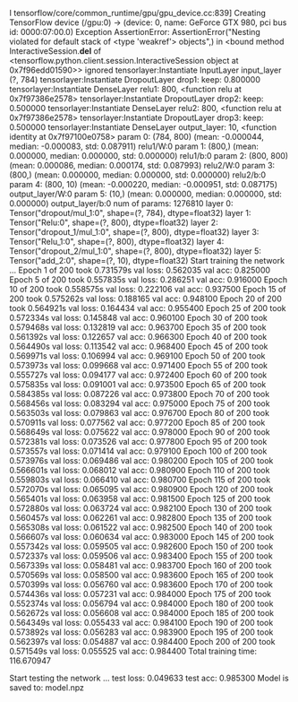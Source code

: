 I tensorflow/core/common_runtime/gpu/gpu_device.cc:839] Creating TensorFlow device (/gpu:0) -> (device: 0, name: GeForce GTX 980, pci bus id: 0000:07:00.0)
Exception AssertionError: AssertionError("Nesting violated for default stack of <type 'weakref'> objects",) in <bound method InteractiveSession.__del__ of <tensorflow.python.client.session.InteractiveSession object at 0x7f96edd01590>> ignored
  tensorlayer:Instantiate InputLayer input_layer (?, 784)
  tensorlayer:Instantiate DropoutLayer drop1: keep: 0.800000
  tensorlayer:Instantiate DenseLayer relu1: 800, <function relu at 0x7f97386e2578>
  tensorlayer:Instantiate DropoutLayer drop2: keep: 0.500000
  tensorlayer:Instantiate DenseLayer relu2: 800, <function relu at 0x7f97386e2578>
  tensorlayer:Instantiate DropoutLayer drop3: keep: 0.500000
  tensorlayer:Instantiate DenseLayer output_layer: 10, <function identity at 0x7f97100e0758>
  param 0: (784, 800) (mean: -0.000044, median: -0.000083, std: 0.087911)   relu1/W:0
  param 1: (800,) (mean: 0.000000, median: 0.000000, std: 0.000000)   relu1/b:0
  param 2: (800, 800) (mean: 0.000086, median: 0.000174, std: 0.087993)   relu2/W:0
  param 3: (800,) (mean: 0.000000, median: 0.000000, std: 0.000000)   relu2/b:0
  param 4: (800, 10) (mean: -0.000220, median: -0.000951, std: 0.087175)   output_layer/W:0
  param 5: (10,) (mean: 0.000000, median: 0.000000, std: 0.000000)   output_layer/b:0
  num of params: 1276810
  layer 0: Tensor("dropout/mul_1:0", shape=(?, 784), dtype=float32)
  layer 1: Tensor("Relu:0", shape=(?, 800), dtype=float32)
  layer 2: Tensor("dropout_1/mul_1:0", shape=(?, 800), dtype=float32)
  layer 3: Tensor("Relu_1:0", shape=(?, 800), dtype=float32)
  layer 4: Tensor("dropout_2/mul_1:0", shape=(?, 800), dtype=float32)
  layer 5: Tensor("add_2:0", shape=(?, 10), dtype=float32)
Start training the network ...
Epoch 1 of 200 took 0.731579s
   val loss: 0.562035
   val acc: 0.825000
Epoch 5 of 200 took 0.557835s
   val loss: 0.286251
   val acc: 0.916000
Epoch 10 of 200 took 0.558575s
   val loss: 0.222106
   val acc: 0.937500
Epoch 15 of 200 took 0.575262s
   val loss: 0.188165
   val acc: 0.948100
Epoch 20 of 200 took 0.564921s
   val loss: 0.164434
   val acc: 0.955400
Epoch 25 of 200 took 0.572334s
   val loss: 0.145848
   val acc: 0.960100
Epoch 30 of 200 took 0.579468s
   val loss: 0.132819
   val acc: 0.963700
Epoch 35 of 200 took 0.561392s
   val loss: 0.122657
   val acc: 0.966300
Epoch 40 of 200 took 0.564490s
   val loss: 0.113542
   val acc: 0.968400
Epoch 45 of 200 took 0.569971s
   val loss: 0.106994
   val acc: 0.969100
Epoch 50 of 200 took 0.573973s
   val loss: 0.099668
   val acc: 0.971400
Epoch 55 of 200 took 0.555727s
   val loss: 0.094177
   val acc: 0.972400
Epoch 60 of 200 took 0.575835s
   val loss: 0.091001
   val acc: 0.973500
Epoch 65 of 200 took 0.584385s
   val loss: 0.087226
   val acc: 0.973800
Epoch 70 of 200 took 0.568456s
   val loss: 0.083294
   val acc: 0.975000
Epoch 75 of 200 took 0.563503s
   val loss: 0.079863
   val acc: 0.976700
Epoch 80 of 200 took 0.570911s
   val loss: 0.077562
   val acc: 0.977200
Epoch 85 of 200 took 0.568649s
   val loss: 0.075622
   val acc: 0.978000
Epoch 90 of 200 took 0.572381s
   val loss: 0.073526
   val acc: 0.977800
Epoch 95 of 200 took 0.573557s
   val loss: 0.071414
   val acc: 0.979100
Epoch 100 of 200 took 0.573976s
   val loss: 0.069486
   val acc: 0.980200
Epoch 105 of 200 took 0.566601s
   val loss: 0.068012
   val acc: 0.980900
Epoch 110 of 200 took 0.559803s
   val loss: 0.066410
   val acc: 0.980700
Epoch 115 of 200 took 0.572070s
   val loss: 0.065095
   val acc: 0.980900
Epoch 120 of 200 took 0.565401s
   val loss: 0.063958
   val acc: 0.981500
Epoch 125 of 200 took 0.572880s
   val loss: 0.063724
   val acc: 0.982100
Epoch 130 of 200 took 0.560457s
   val loss: 0.062261
   val acc: 0.982800
Epoch 135 of 200 took 0.565308s
   val loss: 0.061522
   val acc: 0.982500
Epoch 140 of 200 took 0.566607s
   val loss: 0.060634
   val acc: 0.983000
Epoch 145 of 200 took 0.557342s
   val loss: 0.059505
   val acc: 0.982600
Epoch 150 of 200 took 0.572337s
   val loss: 0.059506
   val acc: 0.983400
Epoch 155 of 200 took 0.567339s
   val loss: 0.058481
   val acc: 0.983700
Epoch 160 of 200 took 0.570569s
   val loss: 0.058500
   val acc: 0.983600
Epoch 165 of 200 took 0.570399s
   val loss: 0.056760
   val acc: 0.983600
Epoch 170 of 200 took 0.574436s
   val loss: 0.057231
   val acc: 0.984000
Epoch 175 of 200 took 0.552374s
   val loss: 0.056794
   val acc: 0.984000
Epoch 180 of 200 took 0.562672s
   val loss: 0.056608
   val acc: 0.984000
Epoch 185 of 200 took 0.564349s
   val loss: 0.055433
   val acc: 0.984100
Epoch 190 of 200 took 0.573892s
   val loss: 0.056283
   val acc: 0.983900
Epoch 195 of 200 took 0.562397s
   val loss: 0.054887
   val acc: 0.984400
Epoch 200 of 200 took 0.571549s
   val loss: 0.055525
   val acc: 0.984400
Total training time: 116.670947

Start testing the network ...
   test loss: 0.049633
   test acc: 0.985300
Model is saved to: model.npz
